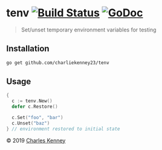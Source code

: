 # tenv [![Build Status][travis-ci-badge]][travis-ci] [![GoDoc][godoc-badge]][godoc]

> Set/unset temporary environment variables for testing

## Installation

```sh
go get github.com/charliekenney23/tenv
```

## Usage

```go
{
  c := tenv.New()
  defer c.Restore()

  c.Set("foo", "bar")
  c.Unset("baz")
} // environment restored to initial state
```

&copy; 2019 [Charles Kenney](https://github.com/charliekenney23)

[travis-ci-badge]: https://travis-ci.org/Charliekenney23/tenv.svg?branch=master
[travis-ci]: https://travis-ci.org/Charliekenney23/tenv
[godoc-badge]: https://godoc.org/github.com/Charliekenney23/tenv?status.svg
[godoc]: https://godoc.org/github.com/Charliekenney23/tenv
